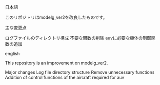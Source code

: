 日本語

このリポジトリはmodelg_ver2を改良したものです。

主な変更点


ログファイルのディレクトリ構成
不要な関数の削除
auvに必要な機体の制御関数の追加





english

This repository is an improvement on modelg_ver2.


Major changes
Log file directory structure
Remove unnecessary functions
Addition of control functions of the aircraft required for auv
